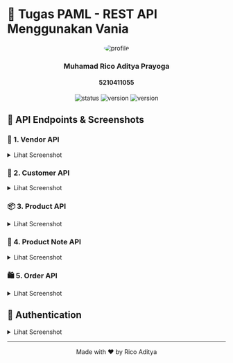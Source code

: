# 🚀 Tugas PAML - REST API Menggunakan Vania

<div align="center">
  <img src="https://avatars.githubusercontent.com/u/33880217?v=4" alt="profile" width="100" style="border-radius: 50%;">
  
  ### Muhamad Rico Aditya Prayoga
  #### 5210411055
  
  <p>
    <img src="https://img.shields.io/badge/Status-Done-green" alt="status">
    <img src="https://img.shields.io/badge/Version-1.0.0-blue" alt="version">
    <img src="https://img.shields.io/endpoint?url=https%3A%2F%2Fhits.dwyl.com%2FXCOD33%2FPAML-Tugas-API.json%3Fshow%3Dunique&style=flat&color=%2366fa8e" alt="version">

  </p>
</div>

## 📱 API Endpoints & Screenshots

### 🏪 1. Vendor API

<details>
<summary>Lihat Screenshot</summary>

#### ✨ Create Vendor

<img src="./screenshots/vendor/create.png" alt="Create Vendor" style="border: 2px solid #ddd; border-radius: 8px;">

#### 📖 Read Vendor

<img src="./screenshots/vendor/read.png" alt="Read Vendor" style="border: 2px solid #ddd; border-radius: 8px;">

#### 🔄 Update Vendor

<img src="./screenshots/vendor/update.png" alt="Update Vendor" style="border: 2px solid #ddd; border-radius: 8px;">

#### ❌ Delete Vendor

<img src="./screenshots/vendor/delete.png" alt="Delete Vendor" style="border: 2px solid #ddd; border-radius: 8px;">
</details>

### 👥 2. Customer API

<details>
<summary>Lihat Screenshot</summary>

#### ✨ Create Customer

<img src="./screenshots/customer/create.png" alt="Create Customer" style="border: 2px solid #ddd; border-radius: 8px;">

#### 📖 Read Customer

<img src="./screenshots/customer/read.png" alt="Read Customer" style="border: 2px solid #ddd; border-radius: 8px;">

#### 🔄 Update Customer

<img src="./screenshots/customer/update.png" alt="Update Customer" style="border: 2px solid #ddd; border-radius: 8px;">

#### ❌ Delete Customer

<img src="./screenshots/customer/delete.png" alt="Delete Customer" style="border: 2px solid #ddd; border-radius: 8px;">
</details>

### 📦 3. Product API

<details>
<summary>Lihat Screenshot</summary>

#### ✨ Create Product

<img src="./screenshots/product/create.png" alt="Create Product" style="border: 2px solid #ddd; border-radius: 8px;">

#### 📖 Read Product

<img src="./screenshots/product/read.png" alt="Read Product" style="border: 2px solid #ddd; border-radius: 8px;">

#### 🔄 Update Product

<img src="./screenshots/product/update.png" alt="Update Product" style="border: 2px solid #ddd; border-radius: 8px;">

#### ❌ Delete Product

<img src="./screenshots/product/delete.png" alt="Delete Product" style="border: 2px solid #ddd; border-radius: 8px;">
</details>

### 📝 4. Product Note API

<details>
<summary>Lihat Screenshot</summary>

#### ✨ Create Product Note

<img src="./screenshots/product-note/create.png" alt="Create Product Note" style="border: 2px solid #ddd; border-radius: 8px;">

#### 📖 Read Product Note

<img src="./screenshots/product-note/read.png" alt="Read Product Note" style="border: 2px solid #ddd; border-radius: 8px;">

#### 🔄 Update Product Note

<img src="./screenshots/product-note/update.png" alt="Update Product Note" style="border: 2px solid #ddd; border-radius: 8px;">

#### ❌ Delete Product Note

<img src="./screenshots/product-note/delete.png" alt="Delete Product Note" style="border: 2px solid #ddd; border-radius: 8px;">
</details>

### 🛍️ 5. Order API

<details>
<summary>Lihat Screenshot</summary>

#### ✨ Create Order

<img src="./screenshots/order/create.png" alt="Create Order" style="border: 2px solid #ddd; border-radius: 8px;">

#### 📖 Read Order

<img src="./screenshots/order/read.png" alt="Read Order" style="border: 2px solid #ddd; border-radius: 8px;">

#### ❌ Delete Order

<img src="./screenshots/order/delete.png" alt="Delete Order" style="border: 2px solid #ddd; border-radius: 8px;">

> ℹ️ Update Order ditiadakan karena tidak memungkinkan update transaksi

</details>

## 🔐 Authentication

<details>
<summary>Lihat Screenshot</summary>

### 📝 Register

<img src="./screenshots/auth/register.png" alt="Register" style="border: 2px solid #ddd; border-radius: 8px;">

### 🔑 Login

<img src="./screenshots/auth/login.png" alt="Login" style="border: 2px solid #ddd; border-radius: 8px;">

### 🚪 Logout

<img src="./screenshots/auth/logout.png" alt="Logout" style="border: 2px solid #ddd; border-radius: 8px;">

### ⚠️ Token Tidak Valid

<img src="./screenshots/auth/token-tidak-valid.png" alt="Invalid Token" style="border: 2px solid #ddd; border-radius: 8px;">

### 🔒 Middleware Route Protection

<img src="./screenshots/auth/middleware.png" alt="Middleware" style="border: 2px solid #ddd; border-radius: 8px;">

> 🔐 Semua route telah dilindungi dengan middleware authenticate, yang berarti hanya user yang telah terdaftar (memiliki token valid) yang dapat mengakses endpoint API.

</details>

---

<p align="center">Made with ❤️ by Rico Aditya</p>
